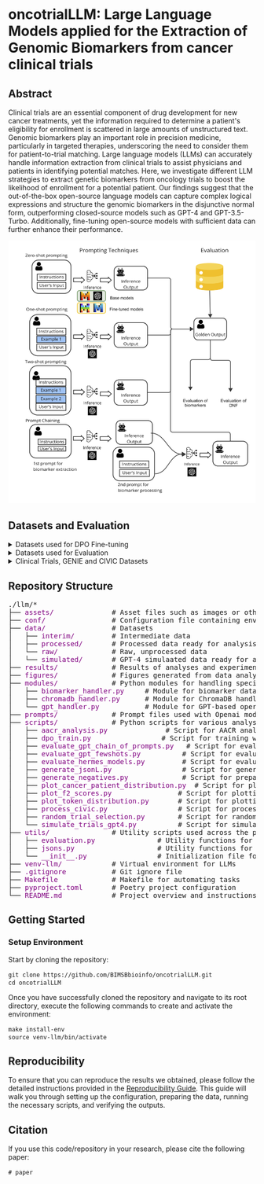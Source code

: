 # oncotrialLLM: Large Language Models applied for the Extraction of Genomic Biomarkers from cancer clinical trials

## Abstract
Clinical trials are an essential component of drug development for new cancer treatments, yet the information required to determine a patient's eligibility for enrollment is scattered in large amounts of unstructured text. Genomic biomarkers play an important role in precision medicine, particularly in targeted therapies, underscoring the need to consider them for patient-to-trial matching. Large language models (LLMs) can accurately handle information extraction from clinical trials to assist physicians and patients in identifying potential matches. Here, we investigate different LLM strategies to extract genetic biomarkers from oncology trials to boost the likelihood of enrollment for a potential patient. Our findings suggest that the out-of-the-box open-source language models can capture complex logical expressions and structure the genomic biomarkers in the disjunctive normal form, outperforming closed-source models such as GPT-4 and GPT-3.5-Turbo. Additionally, fine-tuning open-source models with sufficient data can further enhance their performance.


<p align="center">
  <img src="llm/assets/trial-match cartoon.png" width="550" title="hover text">
</p>


## Datasets and Evaluation

<details> 
<summary>Datasets used for DPO Fine-tuning</summary>

1. The manually annotated clinical trial samples can be found [here](llm/data/interim/random_t_annotation_500_42.json).

2. The reviewed synthetic clinical trial samples can be found [here](llm/data/processed/gpt4_simulated_data.json).

3. The training data used for fine-tuning Hermes-FT can be found here.

4. The training data used for fine-tuning Hermes-synth-FT can be found in [results](llm/data/processed/simulated/negative_training.jsonl).
</details>

<details>
<summary>Datasets used for Evaluation</summary>

1. The test dataset used for evaluation can be found [here](llm/data/processed/ft_test.jsonl).

2. The evaluation metrics per strategie can be found in [results](llm/data/results/).
</details>

<details>
<summary>Clinical Trials, GENIE and CIVIC Datasets</summary>

Civic --> provide the link an how to download it
Clinical Trials from clinical trials 
GENIE --> link and how to donwload and where to place
</details>

## Repository Structure
<pre>
./llm/*
├── <span style="color:purple;">assets/</span>              # Asset files such as images or other resources
├── <span style="color:purple;">conf/</span>                # Configuration file containing environment variables and settings
├── <span style="color:purple;">data/</span>                # Datasets
│   ├── <span style="color:purple;">interim/</span>         # Intermediate data
│   ├── <span style="color:purple;">processed/</span>       # Processed data ready for analysis
│   └── <span style="color:purple;">raw/</span>             # Raw, unprocessed data
│   └── <span style="color:purple;">simulated/</span>       # GPT-4 simulaated data ready for analysis
├── <span style="color:purple;">results/</span>             # Results of analyses and experiments
├── <span style="color:purple;">figures/</span>             # Figures generated from data analysis
├── <span style="color:purple;">modules/</span>             # Python modules for handling specific tasks
│   ├── <span style="color:purple;">biomarker_handler.py</span>     # Module for biomarker data handling
│   ├── <span style="color:purple;">chromadb_handler.py</span>      # Module for ChromaDB handling
│   └── <span style="color:purple;">gpt_handler.py</span>           # Module for GPT-based operations
├── <span style="color:purple;">prompts/</span>             # Prompt files used with Openai models
├── <span style="color:purple;">scripts/</span>             # Python scripts for various analyses and model operations
│   ├── <span style="color:purple;">aacr_analysis.py</span>              # Script for AACR analysis
│   ├── <span style="color:purple;">dpo_train.py</span>                 # Script for training with Direct Preference Optimization (DPO)
│   ├── <span style="color:purple;">evaluate_gpt_chain_of_prompts.py</span>   # Script for evaluating GPT models with chain of prompts
│   ├── <span style="color:purple;">evaluate_gpt_fewshots.py</span>          # Script for evaluating GPT models with few-shot learning
│   ├── <span style="color:purple;">evaluate_hermes_models.py</span>         # Script for evaluating Hermes models
│   ├── <span style="color:purple;">generate_jsonL.py</span>                 # Script for generating JSONL data from JSON
│   ├── <span style="color:purple;">generate_negatives.py</span>             # Script for preparing the training data for Fine-tuning with DPO
│   ├── <span style="color:purple;">plot_cancer_patient_distribution.py</span>  # Script for plotting cancer patient distribution
│   ├── <span style="color:purple;">plot_f2_scores.py</span>                # Script for plotting F2 scores
│   ├── <span style="color:purple;">plot_token_distribution.py</span>       # Script for plotting token distribution
│   ├── <span style="color:purple;">process_civic.py</span>                 # Script for processing CIViC data
│   ├── <span style="color:purple;">random_trial_selection.py</span>        # Script for random trial selection
│   └── <span style="color:purple;">simulate_trials_gpt4.py</span>          # Script for simulating trials using GPT-4
├── <span style="color:purple;">utils/</span>               # Utility scripts used across the project
│   ├── <span style="color:purple;">evaluation.py</span>               # Utility functions for model evaluation
│   ├── <span style="color:purple;">jsons.py</span>                    # Utility functions for handling JSON files
│   └── <span style="color:purple;">__init__.py</span>                 # Initialization file for utils module
├── <span style="color:purple;">venv-llm/</span>            # Virtual environment for LLMs
├── <span style="color:purple;">.gitignore</span>           # Git ignore file
├── <span style="color:purple;">Makefile</span>             # Makefile for automating tasks
├── <span style="color:purple;">pyproject.toml</span>       # Poetry project configuration
└── <span style="color:purple;">README.md</span>            # Project overview and instructions
</pre>

## Getting Started

### Setup Environment
Start by cloning the repository:
```
git clone https://github.com/BIMSBbioinfo/oncotrialLLM.git
cd oncotrialLLM
```

Once you have successfully cloned the repository and navigate to its root directory, execute the following commands to create and activate the environment:

```
make install-env
source venv-llm/bin/activate
```

## Reproducibility
To ensure that you can reproduce the results we obtained, please follow the detailed instructions provided in the [Reproducibility Guide](llm/README.md). This guide will walk you through setting up the configuration, preparing the data, running the necessary scripts, and verifying the outputs.


## Citation
If you use this code/repository in your research, please cite the following paper:

```
# paper 
```



